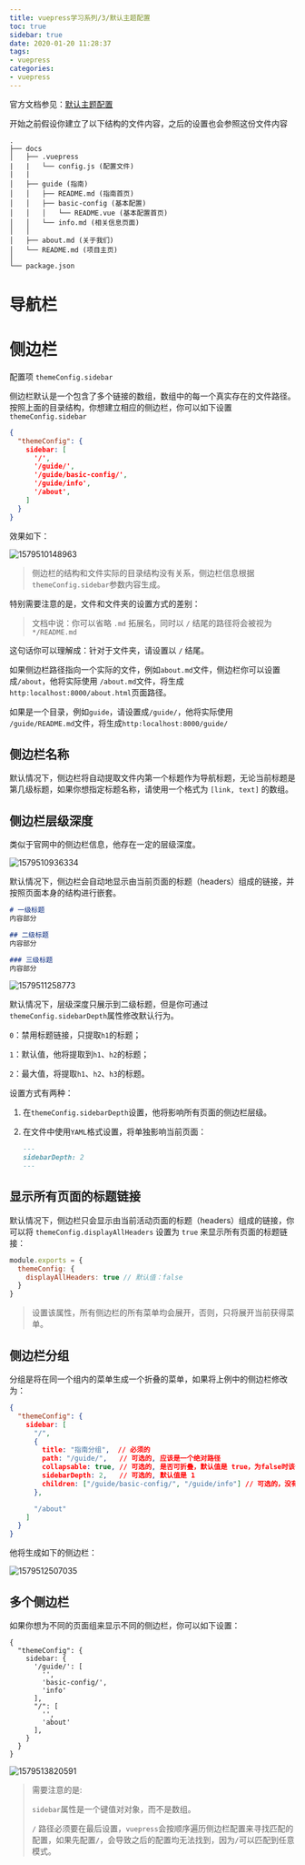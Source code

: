 ```yaml
---
title: vuepress学习系列/3/默认主题配置
toc: true
sidebar: true
date: 2020-01-20 11:28:37
tags:
- vuepress
categories:
- vuepress
---
```


官方文档参见：[默认主题配置](https://vuepress.vuejs.org/zh/theme/default-theme-config.html#首页)



开始之前假设你建立了以下结构的文件内容，之后的设置也会参照这份文件内容
```
.
├── docs
│   ├── .vuepress
|	|	└── config.js (配置文件)
|	|
│   ├── guide (指南)
│   │   ├── README.md (指南首页)
│   │   ├── basic-config (基本配置)
│   │   │   └── README.vue (基本配置首页)
│   │   └── info.md (相关信息页面)
│   │ 
│   ├── about.md (关于我们)
│   └── README.md (项目主页)
│ 
└── package.json

```


# 导航栏





# 侧边栏

配置项 `themeConfig.sidebar`

侧边栏默认是一个包含了多个链接的数组，数组中的每一个真实存在的文件路径。按照上面的目录结构，你想建立相应的侧边栏，你可以如下设置`themeConfig.sidebar`
```json
{
  "themeConfig": {
    sidebar: [
      '/',
      '/guide/',
      '/guide/basic-config/',
      '/guide/info',
      '/about',
    ]
  }
}
```

效果如下：

![1579510148963](vuepress-03-default-theme-config/1579510148963.png)

> 侧边栏的结构和文件实际的目录结构没有关系，侧边栏信息根据`themeConfig.sidebar`参数内容生成。

特别需要注意的是，文件和文件夹的设置方式的差别：

> 文档中说：你可以省略 `.md` 拓展名，同时以 `/` 结尾的路径将会被视为 `*/README.md`

这句话你可以理解成：针对于文件夹，请设置以 `/` 结尾。

如果侧边栏路径指向一个实际的文件，例如`about.md`文件，侧边栏你可以设置成`/about`，他将实际使用 `/about.md`文件，将生成`http:localhost:8000/about.html`页面路径。

如果是一个目录，例如`guide`，请设置成`/guide/`，他将实际使用 `/guide/README.md`文件，将生成`http:localhost:8000/guide/`



## 侧边栏名称

默认情况下，侧边栏将自动提取文件内第一个标题作为导航标题，无论当前标题是第几级标题，如果你想指定标题名称，请使用一个格式为 `[link, text]` 的数组。



## 侧边栏层级深度

类似于官网中的侧边栏信息，他存在一定的层级深度。

![1579510936334](vuepress-03-default-theme-config/1579510936334.png)

默认情况下，侧边栏会自动地显示由当前页面的标题（headers）组成的链接，并按照页面本身的结构进行嵌套。

```markdown
# 一级标题
内容部分

## 二级标题
内容部分

### 三级标题
内容部分

```

![1579511258773](vuepress-03-default-theme-config/1579511258773.png)

默认情况下，层级深度只展示到二级标题，但是你可通过`themeConfig.sidebarDepth`属性修改默认行为。

`0`：禁用标题链接，只提取`h1`的标题；

`1`：默认值，他将提取到`h1`、`h2`的标题；

`2`：最大值，将提取`h1`、`h2`、`h3`的标题。



设置方式有两种：

1. 在`themeConfig.sidebarDepth`设置，他将影响所有页面的侧边栏层级。

2. 在文件中使用`YAML`格式设置，将单独影响当前页面：

   ```markdown
   ---
   sidebarDepth: 2
   ---
   ```

## 显示所有页面的标题链接

默认情况下，侧边栏只会显示由当前活动页面的标题（headers）组成的链接，你可以将 `themeConfig.displayAllHeaders` 设置为 `true` 来显示所有页面的标题链接：

```js
module.exports = {
  themeConfig: {
    displayAllHeaders: true // 默认值：false
  }
}
```

> 设置该属性，所有侧边栏的所有菜单均会展开，否则，只将展开当前获得菜单。





## 侧边栏分组

分组是将在同一个组内的菜单生成一个折叠的菜单，如果将上例中的侧边栏修改为：

```json
{
  "themeConfig": {
    sidebar: [
      "/",
      {
        title: "指南分组",  // 必须的
        path: "/guide/",   // 可选的, 应该是一个绝对路径
        collapsable: true, // 可选的, 是否可折叠，默认值是 true，为false时该分组将永远都是展开状态
        sidebarDepth: 2,   // 可选的, 默认值是 1
        children: ["/guide/basic-config/", "/guide/info"] // 可选的，没有时将不会有折叠效果
      },

      "/about"
    ]
  }
}
```

他将生成如下的侧边栏：

![1579512507035](vuepress-03-default-theme-config/1579512507035.png)

## 多个侧边栏

如果你想为不同的页面组来显示不同的侧边栏，你可以如下设置：

```
{
  "themeConfig": {
    sidebar: {
      '/guide/': [
        '',
        'basic-config/',
        'info'
      ],
      "/": [
        '',
        'about'
      ],
    }
  }
}
```



![1579513820591](vuepress-03-default-theme-config/1579513820591.png)

>需要注意的是:
>
>`sidebar`属性是一个键值对对象，而不是数组。
>
>`/` 路径必须要在最后设置，`vuepress`会按顺序遍历侧边栏配置来寻找匹配的配置，如果先配置`/`，会导致之后的配置均无法找到，因为`/`可以匹配到任意模式。

